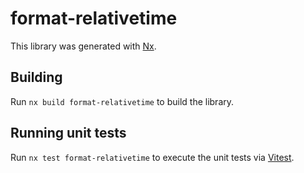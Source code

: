 # format-relativetime

This library was generated with [Nx](https://nx.dev).

## Building

Run `nx build format-relativetime` to build the library.

## Running unit tests

Run `nx test format-relativetime` to execute the unit tests via [Vitest](https://vitest.dev/).
